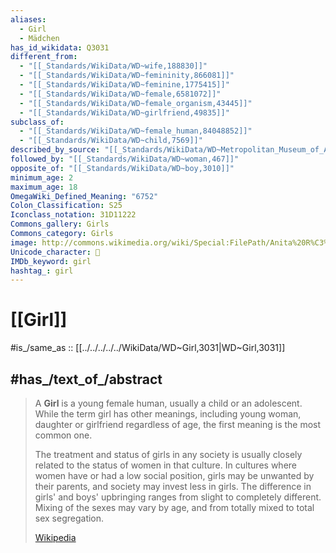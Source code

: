 ```yaml
---
aliases:
  - Girl
  - Mädchen
has_id_wikidata: Q3031
different_from:
  - "[[_Standards/WikiData/WD~wife,188830]]"
  - "[[_Standards/WikiData/WD~femininity,866081]]"
  - "[[_Standards/WikiData/WD~feminine,1775415]]"
  - "[[_Standards/WikiData/WD~female,6581072]]"
  - "[[_Standards/WikiData/WD~female_organism,43445]]"
  - "[[_Standards/WikiData/WD~girlfriend,49835]]"
subclass_of:
  - "[[_Standards/WikiData/WD~female_human,84048852]]"
  - "[[_Standards/WikiData/WD~child,7569]]"
described_by_source: "[[_Standards/WikiData/WD~Metropolitan_Museum_of_Art_Tagging_Vocabulary,106727050]]"
followed_by: "[[_Standards/WikiData/WD~woman,467]]"
opposite_of: "[[_Standards/WikiData/WD~boy,3010]]"
minimum_age: 2
maximum_age: 18
OmegaWiki_Defined_Meaning: "6752"
Colon_Classification: S25
Iconclass_notation: 31D11222
Commons_gallery: Girls
Commons_category: Girls
image: http://commons.wikimedia.org/wiki/Special:FilePath/Anita%20R%C3%A9e%20-%20Kopf%20eines%20M%C3%A4dchens.jpg
Unicode_character: 👧
IMDb_keyword: girl
hashtag_: girl
---
```



# [[Girl]]

#is_/same_as :: [[../../../../../WikiData/WD~Girl,3031|WD~Girl,3031]]


## #has_/text_of_/abstract 

> A **Girl** is a young female human, usually a child or an adolescent.  While the term girl has other meanings, including young woman, daughter or girlfriend regardless of age, the first meaning is the most common one.
>
> The treatment and status of girls in any society is usually closely related to the status of women in that culture.  In cultures where women have or had a low social position, girls may be unwanted by their parents, and society may invest less in girls.  The difference in girls' and boys' upbringing ranges from slight to completely different.  Mixing of the sexes may vary by age, and from totally mixed to total sex segregation.
>
> [Wikipedia](https://en.wikipedia.org/wiki/Girl)